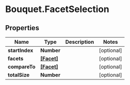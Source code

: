 # Bouquet.FacetSelection

## Properties
Name | Type | Description | Notes
------------ | ------------- | ------------- | -------------
**startIndex** | **Number** |  | [optional] 
**facets** | [**[Facet]**](Facet.md) |  | [optional] 
**compareTo** | [**[Facet]**](Facet.md) |  | [optional] 
**totalSize** | **Number** |  | [optional] 


